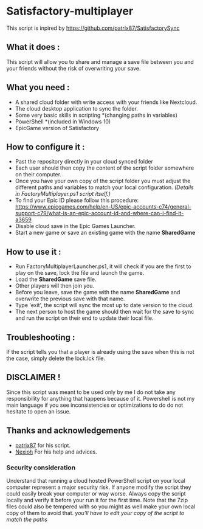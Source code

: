 # Satisfactory-multiplayer

This script is inpired by https://github.com/patrix87/SatisfactorySync

## What it does : 

This script will allow you to share and manage a save file between you and your friends without the risk of overwriting your save.

## What you need : 

- A shared cloud folder with write access with your friends like Nextcloud.
- The cloud desktop application to sync the folder.
- Some very basic skills in scripting *(changing paths in variables)
- PowerShell *(included in Windows 10)
- EpicGame version of Satisfactory

## How to configure it : 

- Past the repository directly in your cloud synced folder 
- Each user should then copy the content of the script folder somewhere on their computer.
- Once you have your own copy of the script folder you must adjust the different paths and variables to match your local configuration. *(Details in FactoryMultiplayer.ps1 script itself.)*
- To find your Epic ID please follow this procedure: https://www.epicgames.com/help/en-US/epic-accounts-c74/general-support-c79/what-is-an-epic-account-id-and-where-can-i-find-it-a3659
- Disable cloud save in the Epic Games Launcher.
- Start a new game or save an existing game with the name **SharedGame**

## How to use it : 

- Run FactoryMultiplayerLauncher.ps1, it will check if you are the first to play on the save, lock the file and launch the game.
- Load the **SharedGame** save file.
- Other players will then join you.
- Before you leave, save the game with the name **SharedGame** and overwrite the previous save with that name.
- Type 'exit', the script will sync the most up to date version to the cloud.
- The next person to host the game should then wait for the save to sync and run the script on their end to update their local file.

## Troubleshooting :
If the script tells you that a player is already using the save when this is not the case, simply delete the lock.lck file.

## DISCLAIMER !

Since this script was meant to be used only by me I do not take any responsibility for anything that happens because of it.
Powershell is not my main language if you see inconsistencies or optimizations to do do not hesitate to open an issue.

## Thanks and acknowledgements

- [patrix87](https://github.com/patrix87) for his script.
- [Nexioh](https://twitter.com/Nexioh) For his help and advices.

### Security consideration 

Understand that running a cloud hosted PowerShell script on your local computer represent a major security risk. If anyone modify the script they could easily break your computer or way worse. Always copy the script locally and verify it before your run it for the first time. Note that the 7zip files could also be tempered with so you might as well make your own local copy of them to avoid that. *you'll have to edit your copy of the script to match the paths*
